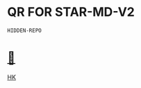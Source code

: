 # QR FOR STAR-MD-V2

 `HIDDEN-REPO`


# [👑](https://github.com/Xcelsama)


[HK](https://dashboard.heroku.com/new?template=https://github.com/Xcelsama/GIT-02) 